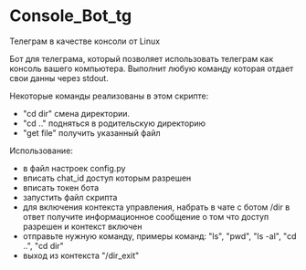 # Console_Bot_tg
Телеграм в качестве консоли от Linux

Бот для телеграма, который позволяет использовать телеграм как консоль вашего компьютера.
Выполнит любую команду которая отдает свои данны через stdout.

Некоторые команды реализованы в этом скрипте:
- "cd dir" смена директории.
- "cd .." подняться в родительскую директорию
- "get file" получить указанный файл

Использование:
- в файл настроек config.py
- вписать chat_id доступ которым разрешен
- вписать токен бота
- запустить файл скрипта
- для включения контекста управления, набрать в чате с ботом /dir
  в ответ получите информационное сообщение о том что доступ разрешен и контекст включен
- отправьте нужную команду, примеры команд: "ls", "pwd", "ls -al", "cd ..", "cd dir"
- выход из контекста "/dir_exit"